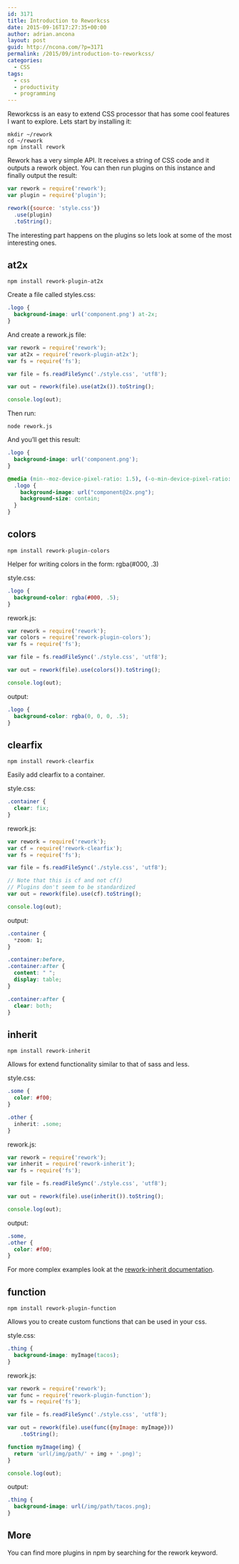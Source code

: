 ```yaml
---
id: 3171
title: Introduction to Reworkcss
date: 2015-09-16T17:27:35+00:00
author: adrian.ancona
layout: post
guid: http://ncona.com/?p=3171
permalink: /2015/09/introduction-to-reworkcss/
categories:
  - CSS
tags:
  - css
  - productivity
  - programming
---
```

Reworkcss is an easy to extend CSS processor that has some cool features I want to explore. Lets start by installing it:

```
mkdir ~/rework
cd ~/rework
npm install rework
```

Rework has a very simple API. It receives a string of CSS code and it outputs a rework object. You can then run plugins on this instance and finally output the result:

```js
var rework = require('rework');
var plugin = require('plugin');

rework({source: 'style.css'})
  .use(plugin)
  .toString();
```

The interesting part happens on the plugins so lets look at some of the most interesting ones.

<!--more-->

## at2x

```
npm install rework-plugin-at2x
```

Create a file called styles.css:

```css
.logo {
  background-image: url('component.png') at-2x;
}
```

And create a rework.js file:

```js
var rework = require('rework');
var at2x = require('rework-plugin-at2x');
var fs = require('fs');

var file = fs.readFileSync('./style.css', 'utf8');

var out = rework(file).use(at2x()).toString();

console.log(out);
```

Then run:

```
node rework.js
```

And you&#8217;ll get this result:

```css
.logo {
  background-image: url('component.png');
}

@media (min--moz-device-pixel-ratio: 1.5), (-o-min-device-pixel-ratio: 3/2), (-webkit-min-device-pixel-ratio: 1.5), (min-device-pixel-ratio: 1.5), (min-resolution: 144dpi), (min-resolution: 1.5dppx) {
  .logo {
    background-image: url("component@2x.png");
    background-size: contain;
  }
}
```

## colors

```
npm install rework-plugin-colors
```

Helper for writing colors in the form: rgba(#000, .3)

style.css:

```css
.logo {
  background-color: rgba(#000, .5);
}
```

rework.js:

```js
var rework = require('rework');
var colors = require('rework-plugin-colors');
var fs = require('fs');

var file = fs.readFileSync('./style.css', 'utf8');

var out = rework(file).use(colors()).toString();

console.log(out);
```

output:

```css
.logo {
  background-color: rgba(0, 0, 0, .5);
}
```

## clearfix

```
npm install rework-clearfix
```

Easily add clearfix to a container.

style.css:

```css
.container {
  clear: fix;
}
```

rework.js:

```js
var rework = require('rework');
var cf = require('rework-clearfix');
var fs = require('fs');

var file = fs.readFileSync('./style.css', 'utf8');

// Note that this is cf and not cf()
// Plugins don't seem to be standardized
var out = rework(file).use(cf).toString();

console.log(out);
```

output:

```css
.container {
  *zoom: 1;
}

.container:before,
.container:after {
  content: " ";
  display: table;
}

.container:after {
  clear: both;
}
```

## inherit

```
npm install rework-inherit
```

Allows for extend functionality similar to that of sass and less.

style.css:

```css
.some {
  color: #f00;
}

.other {
  inherit: .some;
}
```

rework.js:

```js
var rework = require('rework');
var inherit = require('rework-inherit');
var fs = require('fs');

var file = fs.readFileSync('./style.css', 'utf8');

var out = rework(file).use(inherit()).toString();

console.log(out);
```

output:

```css
.some,
.other {
  color: #f00;
}
```

For more complex examples look at the [rework-inherit documentation](https://github.com/reworkcss/rework-inherit/).

## function

```
npm install rework-plugin-function
```

Allows you to create custom functions that can be used in your css.

style.css:

```css
.thing {
  background-image: myImage(tacos);
}
```

rework.js:

```js
var rework = require('rework');
var func = require('rework-plugin-function');
var fs = require('fs');

var file = fs.readFileSync('./style.css', 'utf8');

var out = rework(file).use(func({myImage: myImage}))
    .toString();

function myImage(img) {
  return 'url(/img/path/' + img + '.png)';
}

console.log(out);
```

output:

```css
.thing {
  background-image: url(/img/path/tacos.png);
}
```

## More

You can find more plugins in npm by searching for the rework keyword.

